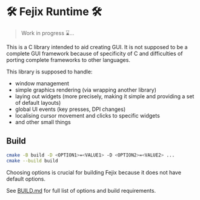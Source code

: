 # 🛠️ Fejix Runtime 🛠️

> Work in progress ⌛...

This is a C library intended to aid creating GUI.
It is not supposed to be a complete GUI framework because of specificity of C
and difficulties of porting complete frameworks to other languages.

This library is supposed to handle:
- window management
- simple graphics rendering (via wrapping another library)
- laying out widgets (more precisely, making it simple and providing a set of default layouts)
- global UI events (key presses, DPI changes)
- localising cursor movement and clicks to specific widgets
- and other small things

## Build

```sh
cmake -B build -D <OPTION1>=<VALUE1> -D <OPTION2>=<VALUE2> ...
cmake --build build
```

Choosing options is crucial for building Fejix because it does not have default options.

See [BUILD.md](./BUILD.md) for full list of options and build requirements.
